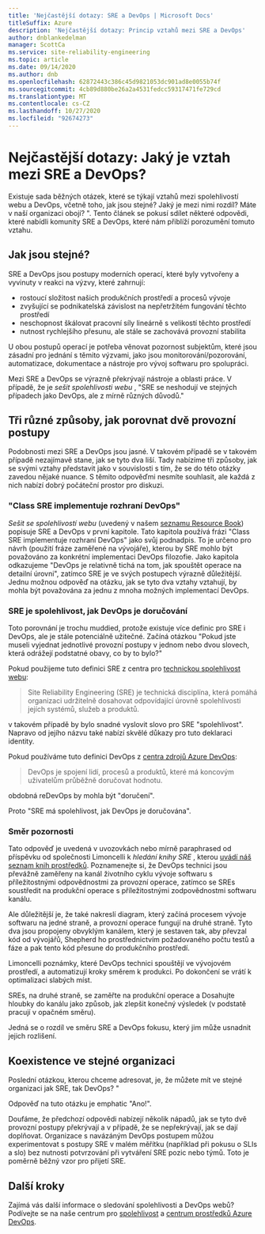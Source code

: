 ```yaml
---
title: 'Nejčastější dotazy: SRE a DevOps | Microsoft Docs'
titleSuffix: Azure
description: 'Nejčastější dotazy: Princip vztahů mezi SRE a DevOps'
author: dnblankedelman
manager: ScottCa
ms.service: site-reliability-engineering
ms.topic: article
ms.date: 09/14/2020
ms.author: dnb
ms.openlocfilehash: 62872443c386c45d9821053dc901ad8e0055b74f
ms.sourcegitcommit: 4cb89d880be26a2a4531fedcc59317471fe729cd
ms.translationtype: MT
ms.contentlocale: cs-CZ
ms.lasthandoff: 10/27/2020
ms.locfileid: "92674273"
---
```

# <a name="frequently-asked-questions-whats-the-relationship-between-sre-and-devops"></a>Nejčastější dotazy: Jaký je vztah mezi SRE a DevOps?

Existuje sada běžných otázek, které se týkají vztahů mezi spolehlivostí webu a DevOps, včetně toho, jak jsou stejné? Jaký je mezi nimi rozdíl? Máte v naší organizaci obojí? ". Tento článek se pokusí sdílet některé odpovědi, které nabídli komunity SRE a DevOps, které nám přiblíží porozumění tomuto vztahu.

## <a name="how-are-they-the-same"></a>Jak jsou stejné?

SRE a DevOps jsou postupy moderních operací, které byly vytvořeny a vyvinuty v reakci na výzvy, které zahrnují:

- rostoucí složitost našich produkčních prostředí a procesů vývoje
- zvyšující se podnikatelská závislost na nepřetržitém fungování těchto prostředí
- neschopnost škálovat pracovní síly lineárně s velikostí těchto prostředí
- nutnost rychlejšího přesunu, ale stále se zachovává provozní stabilita

U obou postupů operací je potřeba věnovat pozornost subjektům, které jsou zásadní pro jednání s těmito výzvami, jako jsou monitorování/pozorování, automatizace, dokumentace a nástroje pro vývoj softwaru pro spolupráci.

Mezi SRE a DevOps se výrazně překrývají nástroje a oblasti práce. V případě, že je _sešit spolehlivosti webu_ , "SRE se neshodují ve stejných případech jako DevOps, ale z mírně různých důvodů."

## <a name="three-different-ways-to-compare-the-two-operations-practices"></a>Tři různé způsoby, jak porovnat dvě provozní postupy

Podobnosti mezi SRE a DevOps jsou jasné. V takovém případě se v takovém případě nezajímavě stane, jak se tyto dva liší. Tady nabízíme tři způsoby, jak se svými vztahy představit jako v souvislosti s tím, že se do této otázky zavedou nějaké nuance. S těmito odpověďmi nesmíte souhlasit, ale každá z nich nabízí dobrý počáteční prostor pro diskuzi.

### <a name="class-sre-implements-interface-devops"></a>"Class SRE implementuje rozhraní DevOps"

_Sešit se spolehlivostí webu_ (uvedený v našem [seznamu Resource Book](../resources/books.md)) popisuje SRE a DevOps v první kapitole. Tato kapitola používá frázi "Class SRE implementuje rozhraní DevOps" jako svůj podnadpis. To je určeno pro návrh (použití fráze zaměřené na vývojáře), kterou by SRE mohlo být považováno za konkrétní implementaci DevOps filozofie. Jako kapitola odkazujeme "DevOps je relativně tichá na tom, jak spouštět operace na detailní úrovni", zatímco SRE je ve svých postupech výrazně důležitější. Jednu možnou odpověď na otázku, jak se tyto dva vztahy vztahují, by mohla být považována za jednu z mnoha možných implementací DevOps.

### <a name="sre-is-to-reliability-as-devops-is-to-delivery"></a>SRE je spolehlivost, jak DevOps je doručování

Toto porovnání je trochu muddied, protože existuje více definic pro SRE i DevOps, ale je stále potenciálně užitečné. Začíná otázkou "Pokud jste museli vyjednat jednotlivé provozní postupy v jednom nebo dvou slovech, která odrážejí podstatné obavy, co by to bylo?"

Pokud použijeme tuto definici SRE z centra pro [technickou spolehlivost webu](../index.yml):

> Site Reliability Engineering (SRE) je technická disciplína, která pomáhá organizaci udržitelně dosahovat odpovídající úrovně spolehlivosti jejích systémů, služeb a produktů.

v takovém případě by bylo snadné vyslovit slovo pro SRE "spolehlivost". Napravo od jejího názvu také nabízí skvělé důkazy pro tuto deklaraci identity.

Pokud používáme tuto definici DevOps z [centra zdrojů Azure DevOps](/azure/devops/learn/):

> DevOps je spojení lidí, procesů a produktů, které má koncovým uživatelům průběžně doručovat hodnotu.

obdobná reDevOps by mohla být "doručení".

Proto "SRE má spolehlivost, jak DevOps je doručována".

### <a name="direction-of-attention"></a>Směr pozornosti

Tato odpověď je uvedená v uvozovkách nebo mírně paraphrased od příspěvku od společnosti Limoncelli k _hledání knihy SRE_ , kterou [uvádí náš seznam knih prostředků](../resources/books.md). Poznamenejte si, že DevOps technici jsou převážně zaměřeny na kanál životního cyklu vývoje softwaru s příležitostnými odpovědnostmi za provozní operace, zatímco se SREs soustředit na produkční operace s příležitostnými zodpovědnostmi softwaru kanálu.

Ale důležitější je, že také nakreslí diagram, který začíná procesem vývoje softwaru na jedné straně, a provozní operace fungují na druhé straně. Tyto dva jsou propojeny obvyklým kanálem, který je sestaven tak, aby převzal kód od vývojářů, Shepherd ho prostřednictvím požadovaného počtu testů a fáze a pak tento kód přesune do produkčního prostředí.

Limoncelli poznámky, které DevOps technici spouštějí ve vývojovém prostředí, a automatizují kroky směrem k produkci. Po dokončení se vrátí k optimalizaci slabých míst.

SREs, na druhé straně, se zaměřte na produkční operace a Dosahujte hloubky do kanálu jako způsob, jak zlepšit konečný výsledek (v podstatě pracují v opačném směru).

Jedná se o rozdíl ve směru SRE a DevOps fokusu, který jim může usnadnit jejich rozlišení.

## <a name="coexistence-in-the-same-organization"></a>Koexistence ve stejné organizaci

Poslední otázkou, kterou chceme adresovat, je, že můžete mít ve stejné organizaci jak SRE, tak DevOps? "

Odpověď na tuto otázku je emphatic "Ano!".

Doufáme, že předchozí odpovědi nabízejí několik nápadů, jak se tyto dvě provozní postupy překrývají a v případě, že se nepřekrývají, jak se dají doplňovat. Organizace s navázáným DevOps postupem můžou experimentovat s postupy SRE v malém měřítku (například při pokusu o SLIs a slo) bez nutnosti potvrzování při vytváření SRE pozic nebo týmů. Toto je poměrně běžný vzor pro přijetí SRE.

## <a name="next-steps"></a>Další kroky

Zajímá vás další informace o sledování spolehlivosti a DevOps webů? Podívejte se na naše centrum pro [spolehlivost](../index.yml) a [centrum prostředků Azure DevOps](/azure/devops/learn/).